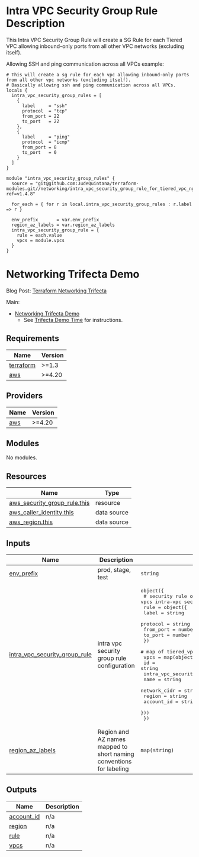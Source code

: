 # Intra VPC Security Group Rule Description
This Intra VPC Security Group Rule will create a SG Rule for each Tiered VPC allowing inbound-only ports from all other VPC networks (excluding itself).

Allowing SSH and ping communication across all VPCs example:
```
# This will create a sg rule for each vpc allowing inbound-only ports from all other vpc networks (excluding itself).
# Basically allowing ssh and ping communication across all VPCs.
locals {
  intra_vpc_security_group_rules = [
    {
      label     = "ssh"
      protocol  = "tcp"
      from_port = 22
      to_port   = 22
    },
    {
      label     = "ping"
      protocol  = "icmp"
      from_port = 8
      to_port   = 0
    }
  ]
}

module "intra_vpc_security_group_rules" {
  source = "git@github.com:JudeQuintana/terraform-modules.git//networking/intra_vpc_security_group_rule_for_tiered_vpc_ng?ref=v1.4.8"

  for_each = { for r in local.intra_vpc_security_group_rules : r.label => r }

  env_prefix       = var.env_prefix
  region_az_labels = var.region_az_labels
  intra_vpc_security_group_rule = {
    rule = each.value
    vpcs = module.vpcs
  }
}
```

# Networking Trifecta Demo
Blog Post:
[Terraform Networking Trifecta ](https://jq1.io/posts/tnt/)

Main:
- [Networking Trifecta Demo](https://github.com/JudeQuintana/terraform-main/tree/main/networking_trifecta_demo)
  - See [Trifecta Demo Time](https://jq1.io/posts/tnt/#trifecta-demo-time) for instructions.

## Requirements

| Name | Version |
|------|---------|
| <a name="requirement_terraform"></a> [terraform](#requirement\_terraform) | >=1.3 |
| <a name="requirement_aws"></a> [aws](#requirement\_aws) | >=4.20 |

## Providers

| Name | Version |
|------|---------|
| <a name="provider_aws"></a> [aws](#provider\_aws) | >=4.20 |

## Modules

No modules.

## Resources

| Name | Type |
|------|------|
| [aws_security_group_rule.this](https://registry.terraform.io/providers/hashicorp/aws/latest/docs/resources/security_group_rule) | resource |
| [aws_caller_identity.this](https://registry.terraform.io/providers/hashicorp/aws/latest/docs/data-sources/caller_identity) | data source |
| [aws_region.this](https://registry.terraform.io/providers/hashicorp/aws/latest/docs/data-sources/region) | data source |

## Inputs

| Name | Description | Type | Default | Required |
|------|-------------|------|---------|:--------:|
| <a name="input_env_prefix"></a> [env\_prefix](#input\_env\_prefix) | prod, stage, test | `string` | n/a | yes |
| <a name="input_intra_vpc_security_group_rule"></a> [intra\_vpc\_security\_group\_rule](#input\_intra\_vpc\_security\_group\_rule) | intra vpc security group rule configuration | <pre>object({<br>    # security rule object to allow inbound across vpcs intra-vpc security group<br>    rule = object({<br>      label     = string<br>      protocol  = string<br>      from_port = number<br>      to_port   = number<br>    })<br>    # map of tiered_vpc_ng objects<br>    vpcs = map(object({<br>      id                          = string<br>      intra_vpc_security_group_id = string<br>      name                        = string<br>      network_cidr                = string<br>      region                      = string<br>      account_id                  = string<br>    }))<br>  })</pre> | n/a | yes |
| <a name="input_region_az_labels"></a> [region\_az\_labels](#input\_region\_az\_labels) | Region and AZ names mapped to short naming conventions for labeling | `map(string)` | n/a | yes |

## Outputs

| Name | Description |
|------|-------------|
| <a name="output_account_id"></a> [account\_id](#output\_account\_id) | n/a |
| <a name="output_region"></a> [region](#output\_region) | n/a |
| <a name="output_rule"></a> [rule](#output\_rule) | n/a |
| <a name="output_vpcs"></a> [vpcs](#output\_vpcs) | n/a |
